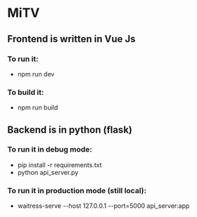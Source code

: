 # MiTV

## Frontend is written in Vue Js
### To run it:
  - npm run dev
### To build it:
  - npm run build

## Backend is in python (flask)
### To run it in debug mode:
  - pip install -r requirements.txt
  - python api_server.py
### To run it in production mode (still local):
  - waitress-serve --host 127.0.0.1 --port=5000 api_server:app
